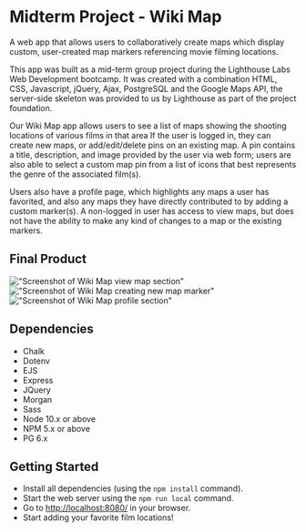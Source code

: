 # Midterm Project - Wiki Map

A web app that allows users to collaboratively create maps which display custom, user-created map markers referencing movie filming locations.

This app was built as a mid-term group project during the Lighthouse Labs Web Development bootcamp. It was created with a combination HTML, CSS, Javascript, jQuery, Ajax, PostgreSQL and the Google Maps API, the server-side skeleton was provided to us by Lighthouse as part of the project foundation.

Our Wiki Map app allows users to see a list of maps showing the shooting locations of various films in that area If the user is logged in, they can create new maps, or add/edit/delete pins on an existing map. A pin contains a title, description, and image provided by the user via web form; users are also able to select a custom map pin from a list of icons that best represents the genre of the associated film(s).

Users also have a profile page, which highlights any maps a user has favorited, and also any maps they have directly contributed to by adding a custom marker(s). A non-logged in user has access to view maps, but does not have the ability to make any kind of changes to a map or the existing markers. 

## Final Product

!["Screenshot of Wiki Map view map section"]()
!["Screenshot of Wiki Map creating new map marker"]()
!["Screenshot of Wiki Map profile section"]()

## Dependencies

- Chalk
- Dotenv
- EJS
- Express
- JQuery
- Morgan
- Sass
- Node 10.x or above
- NPM 5.x or above
- PG 6.x

## Getting Started

- Install all dependencies (using the `npm install` command).
- Start the web server using the `npm run local` command.
- Go to <http://localhost:8080/> in your browser.
- Start adding your favorite film locations!